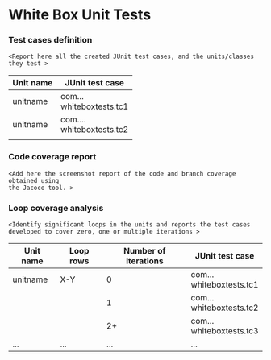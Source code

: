 # White Box Unit Tests

### Test cases definition

```
<Report here all the created JUnit test cases, and the units/classes they test >
```

| Unit name | JUnit test case                |
| --------- | ------------------------------ |
| unitname  | com...<br />whiteboxtests.tc1  |
| unitname  | com....<br />whiteboxtests.tc2 |
|           |                                |

### Code coverage report

```
<Add here the screenshot report of the code and branch coverage obtained using
the Jacoco tool. >
```

### Loop coverage analysis

```
<Identify significant loops in the units and reports the test cases
developed to cover zero, one or multiple iterations >
```

| Unit name | Loop rows | Number of iterations | JUnit test case               |
| --------- | --------- | -------------------- | ----------------------------- |
| unitname  | X-Y       | 0                    | com...<br />whiteboxtests.tc1 |
|           |           | 1                    | com...<br />whiteboxtests.tc2 |
|           |           | 2+                   | com...<br />whiteboxtests.tc3 |
| ...       | ...       | ...                  | ...                           |

